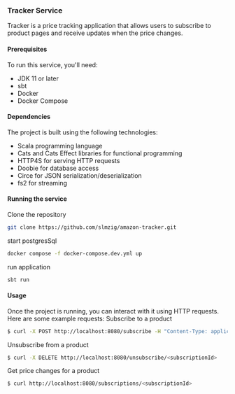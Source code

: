 ### Tracker Service

Tracker is a price tracking application that allows users to subscribe to product pages and receive updates when the price changes.

#### Prerequisites

To run this service, you'll need:
* JDK 11 or later
* sbt
* Docker
* Docker Compose

#### Dependencies
The project is built using the following technologies:

* Scala programming language
* Cats and Cats Effect libraries for functional programming
* HTTP4S for serving HTTP requests
* Doobie for database access
* Circe for JSON serialization/deserialization
* fs2 for streaming

#### Running the service

Clone the repository
```bash
git clone https://github.com/slmzig/amazon-tracker.git
```
start postgresSql
```bash
docker compose -f docker-compose.dev.yml up
```
run application
```bash
sbt run
```

#### Usage

Once the project is running, you can interact with it using HTTP requests. Here are some example requests:
Subscribe to a product

```bash
$ curl -X POST http://localhost:8080/subscribe -H "Content-Type: application/json" -d '{"url": "https://www.amazon.com/dp/B01M7VJDCY"}'

```

Unsubscribe from a product
```bash
$ curl -X DELETE http://localhost:8080/unsubscribe/<subscriptionId>

```
Get price changes for a product
```bash
$ curl http://localhost:8080/subscriptions/<subscriptionId>
```
